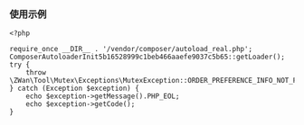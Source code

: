 ### 使用示例
    <?php

    require_once __DIR__ . '/vendor/composer/autoload_real.php';
    ComposerAutoloaderInit5b16528999c1beb466aaefe9037c5b65::getLoader();
    try {
        throw \ZWan\Tool\Mutex\Exceptions\MutexException::ORDER_PREFERENCE_INFO_NOT_FOUND();
    } catch (Exception $exception) {
        echo $exception->getMessage().PHP_EOL;
        echo $exception->getCode();
    }